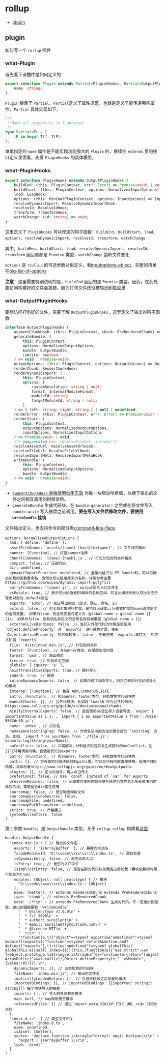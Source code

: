 # rollup

- [plugin](#plugin)

## plugin

如何写一个 `rollup` 插件

### what-Plugin

首先看下该插件是如何定义的

```ts
export interface Plugin extends Partial<PluginHooks>, Partial<OutputPluginValueHooks> {
	name: string;
}
```

`Plugin` 继承了 `Partial`，`Partial`定义了属性规范，也就是定义了能传递哪些属性，`Partial` 具体实现如下，

```ts
/**
 * Make all properties in T optional
 */
type Partial<T> = {
    [P in keyof T]?: T[P];
};
```

单单指定的 `name` 属性是不能实现功能强大的 `Plugin` 的，继续往 `extends` 里的接口定义里面看，先看 `PluginHooks` 的具体模型，

### what-PluginHooks

```ts
export interface PluginHooks extends OutputPluginHooks {
	buildEnd: (this: PluginContext, err?: Error) => Promise<void> | void;
	buildStart: (this: PluginContext, options: NormalizedInputOptions) => Promise<void> | void;
	load: LoadHook;
	options: (this: MinimalPluginContext, options: InputOptions) => InputOptions | null | undefined;
	resolveDynamicImport: ResolveDynamicImportHook;
	resolveId: ResolveIdHook;
	transform: TransformHook;
	watchChange: (id: string) => void;
}
```

这里定义了 `PluginHooks` 可以传递的钩子函数：`buildEnd`、`buildStart`、`load`、`options`、`resolveDynamicImport`、`resolveId`、`transform`、`watchChange`

其中，`buildEnd`、`buildStart`、`load`、`resolveDynamicImport`、`resolveId`、`transform` 返回值都是 `Promise` 类型，`watchChange` 监听文件变化

`options` 是 `roullup` 的可选参数对象定义，看[inputoptions-object](https://www.rollupjs.org/guide/en/#inputoptions-object)，完整的清单在[big-list-of-options](https://www.rollupjs.org/guide/en/#big-list-of-options)

__注意__：这里需要特别说明的是，`buildEnd` 返回的是 `Pormise` 类型，因此，在此处要访问构建好的文件会报错，因为打包文件还没被输出到磁盘里

### what-OutputPluginHooks

要想访问打包好的文件，需要了解 `OutputPluginHooks`，这里定义了输出的钩子函数

```ts
interface OutputPluginHooks {
	augmentChunkHash: (this: PluginContext, chunk: PreRenderedChunk) => string | void;
	generateBundle: (
		this: PluginContext,
		options: NormalizedOutputOptions,
		bundle: OutputBundle,
		isWrite: boolean
	) => void | Promise<void>;
	outputOptions: (this: PluginContext, options: OutputOptions) => OutputOptions | null | undefined;
	renderChunk: RenderChunkHook;
	renderDynamicImport: (
		this: PluginContext,
		options: {
			customResolution: string | null;
			format: InternalModuleFormat;
			moduleId: string;
			targetModuleId: string | null;
		}
	) => { left: string; right: string } | null | undefined;
	renderError: (this: PluginContext, err?: Error) => Promise<void> | void;
	renderStart: (
		this: PluginContext,
		outputOptions: NormalizedOutputOptions,
		inputOptions: NormalizedInputOptions
	) => Promise<void> | void;
	/** @deprecated Use `resolveFileUrl` instead */
	resolveAssetUrl: ResolveAssetUrlHook;
	resolveFileUrl: ResolveFileUrlHook;
	resolveImportMeta: ResolveImportMetaHook;
	writeBundle: (
		this: PluginContext,
		options: NormalizedOutputOptions,
		bundle: OutputBundle
	) => void | Promise<void>;
}
```

- [`augmentChunkHash` 单独使用似乎无效](https://www.rollupjs.org/guide/en/#augmentchunkhash) 为每一块增加哈希值，以便于输出的文件之间相互调用的时候使用。
- `generateBundle` 生成代码块。在 `bundle.generate()` 之后或在将文件写入 `bundle.write` 写入磁盘之前调用。**要在写入文件后修改文件，要使用 `writeBundle` 挂钩**

文件输出定义，也支持命令的部分看[command-line-flags](https://www.rollupjs.org/guide/en/#command-line-flags)
```
options：NormalizedOutputOptions {
  amd: { define: 'define' },
  assetFileNames: 'assets/[name]-[hash][extname]', // 文件格式输出
  banner: [Function], // 打包banner注释
  chunkFileNames: '[name]-[hash].js', // 打包分包后的文件格式
  compact: false, // 压缩代码
  dir: undefined,
  dynamicImportFunction: undefined, // 当输出格式为 ES Bundle时，可以将动态加载的函数重命名，当然也可以使用原来的名称，详情参考这里https://github.com/uupaa/dynamic-import-polyfill
  entryFileNames: '[name].js', // output后的入口文件名
  esModule: true, // 表示导出的值是ES模块的名称空间，并且此模块的默认导出对应于导出对象的.default属性
  exports: 'auto', // 指定导出模式（自动，默认，命名，无）
  extend: false, // 对全局对象进行扩展。是否以umd或iife格式扩展由name选项定义的全局变量。 如果为true，则全局变量将定义为（global.name = global.name || {}）。 如果为false，则将按名称定义的全局名称将被覆盖（global.name = {}）
  externalLiveBindings: false, // 当引入外部代码的时候是否使用 `Object.defineProperty` 对 `exports` 进行属性扩展，使用 `Object.defineProperty` 的代码较多；`false`，则是使用 `exports.属性名` 的方式扩展 `exports`
  file: 'dist/index.min.js', // 打包后的文件
  footer: [Function], // 与banner类似，在尾部生成内容
  format: 'umd', // 输出规范
  freeze: true, // 封装命名空间
  globals: { jquery: '$' },
  hoistTransitiveImports: true, // 提升导入
  indent: true, // 缩进
  inlineDynamicImports: false, // 如果内联了动态导入，则将立即执行仅动态导入的模块
  interop: [Function], // 兼容 ADM,CommonJS,IIFE
  intro: [Function], // 和banner、footer类型，只能放在非代码块内
  manualChunks: {}, // 公共代码块。比如将`loadsh`作为公共代码块，https://www.rollupjs.org/guide/en/#outputmanualchunks
  minifyInternalExports: false, // 是否使用as语法导入或者导出，`export { importantValue as i };`、`import { i as importantValue } from './main-5532def0.js';`
  name: 'index', // 文件名
  namespaceToStringTag: false, // 为命名空间的方法创建合适的 `toString` 方法，比如，`import * as yourName from './file.js'; console.log(String(yourName));`
  noConflict: false, // 冲突解决。UMD格式的包将会生成额外的noConflict，在IIFE环境调用时候，会使用代码的exports
  outro: [Function], // 和banner、footer类型，只能放在非代码块内
  paths: {}, // 将外部的代码块映射到paths里。可以在代码内部直接使用。适用于CDN场景，具体的看https://www.rollupjs.org/guide/en/#outputpaths
  plugins: [], // 定义的插件，可以自己传入
  preferConst: false, // Use `const` instead of `var` for exports
  preserveModules: false, // 此模式将使用原始模块名称作为文件名为所有模块创建单独的块，需要结合dir属性使用
  sourcemap: false, // 是否输出映射文件
  sourcemapExcludeSources: false,
  sourcemapFile: undefined,
  sourcemapPathTransform: undefined,
  strict: true, // 严格模式
  systemNullSetters: false
}
```
第二参数 `bundle`，是 `OutputBundle` 类型，关于 `rollup.rollup` 构建看[这里](https://www.rollupjs.org/guide/en/#rolluprollup)
```
bundle: OutputBundle {
  'index.min.js': { // 输出的文件名
    exports: [ 'isArrayBuffer' ], // 暴露的方法名
    facadeModuleId: 'D:\\code\\xxx\\src\\index.ts', // 源码目录
    isDynamicEntry: false, // 是否动态入口
    isEntry: true, // 是否为入口文件
    isImplicitEntry: false, // 是否在别的代码块加载完之后加载（模块依赖的时候可能会为true）
    modules: [Object: null prototype] { // 模块
      'D:\\code\\xxx\\src\\index.ts': [Object]
    },
    name: [Getter], // extends RenderedChunk extends PreRenderedChunk
    type: 'chunk', // extends PreRenderedChunk
    code: '/*!\n' + // extends PreRenderedChunk 生成的代码，不一定输出到磁盘，输出到磁盘要看 `writeBundle`
      '  * @silen/type v1.0.0\n' +
      '  * (c) 2020\n' +
      '  * author: sunsilent\n' +
      '  * email: sunsilently@outlook.com\n' +
      '  * @license MIT\n' +
      '  */\n' +
      '!function(e,t){"object"==typeof exports&&"undefined"!=typeof module?t(exports):"function"==typeof define&&define.amd?define(["exports"],t):t((e="undefined"!=typeof globalThis?globalThis:e||self).index={})}(this,(function(e){"use strict";var t=Object.prototype.toString;e.isArrayBuffer=function(e){return"[object ArrayBuffer]"===t.call(e)},Object.defineProperty(e,"__esModule",{value:!0})}));\n',
    dynamicImports: [], // 动态加载的代码块
    fileName: 'index.min.js', // 输出的文件名
    implicitlyLoadedBefore: [], // 在该代码块之后加载的模块
    importedBindings: {}, // importedBindings: {[imported: string]: string[]} 每个模块导入的依赖
    imports: [], // 导入的外部静态模块
    map: null, // map映射是否展示
    referencedFiles: [] // 通过`import.meta.ROLLUP_FILE_URL_<id>`引用的文件
  },
  'index.d.ts': { // 类型文件相关
    fileName: 'index.d.ts',
    name: undefined,
    isAsset: [Getter],
    source: 'declare function isArrayBuffer(val: any): boolean;\r\n' +
      'export { isArrayBuffer };\r\n',
    type: 'asset'
  }
}
```


